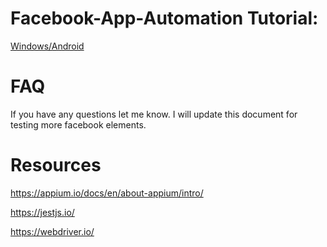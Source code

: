 # Facebook-App-Automation Tutorial:

[Windows/Android]()

# FAQ

If you have any questions let me know. I will update this document for testing more facebook elements.

# Resources

https://appium.io/docs/en/about-appium/intro/

https://jestjs.io/

https://webdriver.io/
